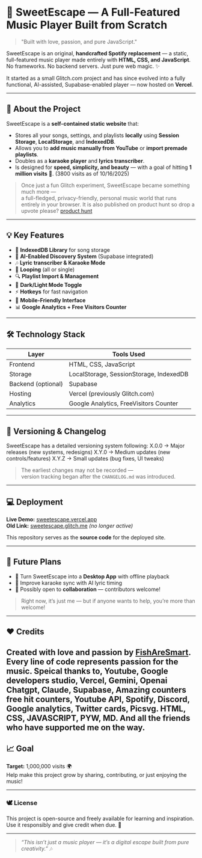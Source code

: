 # 🎵 SweetEscape — A Full-Featured Music Player Built from Scratch

> "Built with love, passion, and pure JavaScript."

SweetEscape is an original, **handcrafted Spotify replacement** — a static, full-featured music player made entirely with **HTML, CSS, and JavaScript**.  
No frameworks. No backend servers. Just pure web magic. ✨  

It started as a small Glitch.com project and has since evolved into a fully functional, AI-assisted, Supabase-enabled player — now hosted on **Vercel**.

---

## 🚀 About the Project

SweetEscape is a **self-contained static website** that:
- Stores all your songs, settings, and playlists **locally** using **Session Storage**, **LocalStorage**, and **IndexedDB**.
- Allows you to **add music manually from YouTube** or **import premade playlists**.
- Doubles as a **karaoke player** and **lyrics transcriber**.
- Is designed for **speed, simplicity, and beauty** — with a goal of hitting **1 million visits** 🎯. (3800 visits as of 10/16/2025)

> Once just a fun Glitch experiment, SweetEscape became something much more —  
> a full-fledged, privacy-friendly, personal music world that runs entirely in your browser.
> It is also published on product hunt so drop a upvote please? [product hunt](https://www.producthunt.com/products/music-player-website-ultimate)

---

## 💡 Key Features

- 💾 **IndexedDB Library** for song storage  
- 🧠 **AI-Enabled Discovery System** (Supabase integrated)
- 🎶 **Lyric transcriber & Karaoke Mode**
- 🔁 **Looping** (all or single)
- 🔍 **Playlist Import & Management**
- 🎨 **Dark/Light Mode Toggle**
- ⚡ **Hotkeys** for fast navigation
- 📱 **Mobile-Friendly Interface**
- 📊 **Google Analytics + Free Visitors Counter**

---

## 🛠️ Technology Stack

| Layer | Tools Used |
|-------|-------------|
| Frontend | HTML, CSS, JavaScript |
| Storage | LocalStorage, SessionStorage, IndexedDB |
| Backend (optional) | Supabase |
| Hosting | Vercel (previously Glitch.com) |
| Analytics | Google Analytics, FreeVisitors Counter |

---
## 🧭 Versioning & Changelog

SweetEscape has a detailed versioning system following:
X.0.0 → Major releases (new systems, redesigns)
X.Y.0 → Medium updates (new controls/features)
X.Y.Z → Small updates (bug fixes, UI tweaks)




> The earliest changes may not be recorded —  
> version tracking began after the `CHANGELOG.md` was introduced.

---

## 💻 Deployment

**Live Demo:** [sweetescape.vercel.app](https://sweetescape.vercel.app)  
**Old Link:** [sweetescape.glitch.me](https://sweetescape.glitch.me) *(no longer active)*

This repository serves as the **source code** for the deployed site.

---

## 🌟 Future Plans

- 💽 Turn SweetEscape into a **Desktop App** with offline playback  
- 🎤 Improve karaoke sync with AI lyric timing  
- 🤝 Possibly open to **collaboration** — contributors welcome!  

> Right now, it’s just me — but if anyone wants to help, you’re more than welcome!

---

## ❤️ Credits

Created with love and passion by **[FishAreSmart](https://github.com/fish-aimf)**.  
Every line of code represents passion for the music.
Speical thanks to, Youtube, Google developers studio, Vercel, Gemini, Openai Chatgpt, Claude, Supabase, Amazing counters free hit counters, Youtube API, Spotify, Discord, Google analytics, Twitter cards, Picsvg.
HTML, CSS, JAVASCRIPT, PYW, MD. And all the friends who have supported me on the way.
---

## 📈 Goal

**Target:** 1,000,000 visits 🌍  
Help make this project grow by sharing, contributing, or just enjoying the music!

---

### 🕊️ License

This project is open-source and freely available for learning and inspiration.  
Use it responsibly and give credit when due. 💖

---

> *“This isn’t just a music player — it’s a digital escape built from pure creativity.”* 🎶

